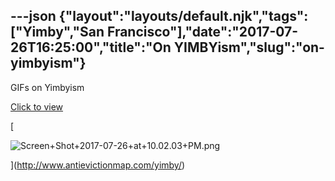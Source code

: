 ---json
{"layout":"layouts/default.njk","tags":["Yimby","San Francisco"],"date":"2017-07-26T16:25:00","title":"On YIMBYism","slug":"on-yimbyism"}
---

GIFs on Yimbyism

[Click to view](http://www.antievictionmap.com/yimby/)

[

![Screen+Shot+2017-07-26+at+10.02.03+PM.png](https://images.squarespace-cdn.com/content/v1/52b7d7a6e4b0b3e376ac8ea2/1514136294254-D4WOQDWM2UGWAGV3VQRM/ke17ZwdGBToddI8pDm48kK2irSjN9uduwQjsE6E2n-lZw-zPPgdn4jUwVcJE1ZvWQUxwkmyExglNqGp0IvTJZamWLI2zvYWH8K3-s_4yszcp2ryTI0HqTOaaUohrI8PIMXwVj3Anzs0p7rtMZCSSKdSJmzcTNiIDVqnz6pOJUcg/Screen%2BShot%2B2017-07-26%2Bat%2B10.02.03%2BPM.png)

](http://www.antievictionmap.com/yimby/)